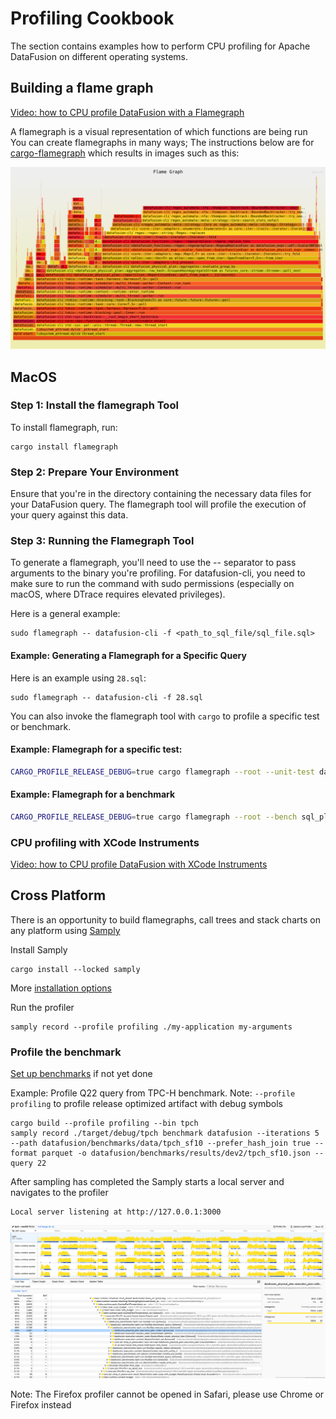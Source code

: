 <!---
  Licensed to the Apache Software Foundation (ASF) under one
  or more contributor license agreements.  See the NOTICE file
  distributed with this work for additional information
  regarding copyright ownership.  The ASF licenses this file
  to you under the Apache License, Version 2.0 (the
  "License"); you may not use this file except in compliance
  with the License.  You may obtain a copy of the License at

    http://www.apache.org/licenses/LICENSE-2.0

  Unless required by applicable law or agreed to in writing,
  software distributed under the License is distributed on an
  "AS IS" BASIS, WITHOUT WARRANTIES OR CONDITIONS OF ANY
  KIND, either express or implied.  See the License for the
  specific language governing permissions and limitations
  under the License.
-->

# Profiling Cookbook

The section contains examples how to perform CPU profiling for Apache DataFusion on different operating systems.

## Building a flame graph

[Video: how to CPU profile DataFusion with a Flamegraph](https://youtu.be/2z11xtYw_xs)

A flamegraph is a visual representation of which functions are being run
You can create flamegraphs in many ways; The instructions below are for
[cargo-flamegraph](https://github.com/flamegraph-rs/flamegraph) which results
in images such as this:

![Flamegraph](../_static/images/flamegraph.svg)

## MacOS

### Step 1: Install the flamegraph Tool

To install flamegraph, run:

```shell
cargo install flamegraph
```

### Step 2: Prepare Your Environment

Ensure that you're in the directory containing the necessary data files for your DataFusion query. The flamegraph tool will profile the execution of your query against this data.

### Step 3: Running the Flamegraph Tool

To generate a flamegraph, you'll need to use the -- separator to pass arguments to the binary you're profiling. For datafusion-cli, you need to make sure to run the command with sudo permissions (especially on macOS, where DTrace requires elevated privileges).

Here is a general example:

```shell
sudo flamegraph -- datafusion-cli -f <path_to_sql_file/sql_file.sql>
```

#### Example: Generating a Flamegraph for a Specific Query

Here is an example using `28.sql`:

```shell
sudo flamegraph -- datafusion-cli -f 28.sql
```

You can also invoke the flamegraph tool with `cargo` to profile a specific test or benchmark.

#### Example: Flamegraph for a specific test:

```bash
CARGO_PROFILE_RELEASE_DEBUG=true cargo flamegraph --root --unit-test datafusion  -- dataframe::tests::test_array_agg
```

#### Example: Flamegraph for a benchmark

```bash
CARGO_PROFILE_RELEASE_DEBUG=true cargo flamegraph --root --bench sql_planner -- --bench
```

### CPU profiling with XCode Instruments

[Video: how to CPU profile DataFusion with XCode Instruments](https://youtu.be/P3dXH61Kr5U)

## Cross Platform

There is an opportunity to build flamegraphs, call trees and stack charts on any platform using
[Samply](https://github.com/mstange/samply)

Install Samply

```shell
cargo install --locked samply
```

More [installation options](https://github.com/mstange/samply?tab=readme-ov-file#installation)

Run the profiler

```shell
samply record --profile profiling ./my-application my-arguments
```

### Profile the benchmark

[Set up benchmarks](https://github.com/apache/datafusion/blob/main/benchmarks/README.md#running-the-benchmarks) if not yet done

Example: Profile Q22 query from TPC-H benchmark.
Note: `--profile profiling` to profile release optimized artifact with debug symbols

```shell
cargo build --profile profiling --bin tpch
samply record ./target/debug/tpch benchmark datafusion --iterations 5 --path datafusion/benchmarks/data/tpch_sf10 --prefer_hash_join true --format parquet -o datafusion/benchmarks/results/dev2/tpch_sf10.json --query 22
```

After sampling has completed the Samply starts a local server and navigates to the profiler

```shell
Local server listening at http://127.0.0.1:3000
```

![img.png](samply_profiler.png)

Note: The Firefox profiler cannot be opened in Safari, please use Chrome or Firefox instead
